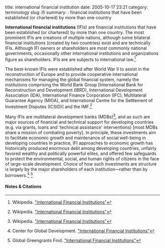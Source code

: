 title: international financial institution
date: 2005-10-17 23:21
category: terminology
slug: ifi
summary: : financial institutions that have been established (or chartered) by more than one country

<!--
tags: info, faq
icon: file-code-o
summary: 
-->

<!--
layout: post
title:  international financial institution
date:   2005-10-17 23:21:09
categories: terminology
permalink: /ifi/
published: true
comments: true
-->

**International financial institutions** (IFIs) are financial institutions that have been established (or chartered) by more than one country. The most prominent IFIs are creations of multiple nations, although some bilateral financial institutions (created by two countries) exist and are technically IFIs. Although IFI owners or shareholders are most commonly national governments, occasionally other international institutions and organizations figure as shareholders. IFIs are are subjects to international law.[^1]

The best-known IFIs were established after World War II to assist in the reconstruction of Europe and to provide cooperative international mechanisms for managing the global financial system, namely the institutions comprising the World Bank Group [International Bank for Reconstruction and Development (IBRD), International Development Association (IDA), International Finance Corporation (IFC), Multilateral Guarantee Agency (MIGA), and International Centre for the Settlement of Investment Disputes (ICSID)] and the IMF.[^1]

Many IFIs are multilateral development banks (MDBs)[^1], and as such are major sources of financial and technical support for developing countries (e.g. via grants, loans and 'technical assistance' interventions) [most MDBs share a mission of combating poverty]. In principle, these investments aim to facilitate economic growth and maintenance of social well-being in developing countries In practice, IFI approaches to economic growth has historically produced enormous debt among developing countries, unfairly favored wealthy and politically powerful elites, and offered few safeguards to protect the environmental, social, and human rights of citizens in the face of large-scale development. Choice of how such investments are structure is largely by the major shareholders of each institution—rather than by borrowers.[^2] [^3]


#### Notes & Citations

[^1]: Wikipedia. ["International Financial Institutions"](http://en.wikipedia.org/wiki/International_financial_institutions)
[^2]: Center for Global Development. ["International Financial Institutions"](http://www.cgdev.org/topics/ifi)
[^3]: Global Greengrants Find. ["International Financial Institutions"](http://www.greengrants.org/our-community/thematic-advisory-boards/ifi-advisory-board/)
